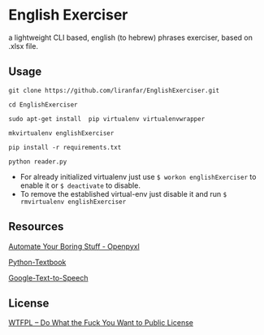 # English Exerciser
a lightweight CLI based, english (to hebrew) phrases exerciser, based on .xlsx file.

##  Usage
    git clone https://github.com/liranfar/EnglishExerciser.git

    cd EnglishExerciser

    sudo apt-get install  pip virtualenv virtualenvwrapper
    
    mkvirtualenv englishExerciser
    
    pip install -r requirements.txt
    
    python reader.py

* For already initialized virtualenv just use `$ workon englishExerciser` to enable it or `$ deactivate` to disable.
* To remove the established virtual-env just disable it and run `$ rmvirtualenv englishExerciser`

## Resources
[Automate Your Boring Stuff - Openpyxl](https://automatetheboringstuff.com/chapter12/)

[Python-Textbook](https://python-textbok.readthedocs.io/en/1.0/Object_Oriented_Programming.html)

[Google-Text-to-Speech](https://github.com/pndurette/gTTS)

## License

[WTFPL – Do What the Fuck You Want to Public License](http://www.wtfpl.net)

